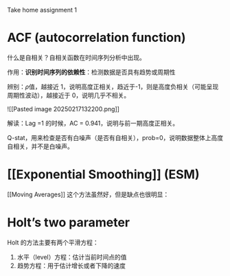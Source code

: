 Take home assignment 1

# ACF (autocorrelation function)

什么是自相关？自相关函数在时间序列分析中出现。

作用：**识别时间序列的依赖性**：检测数据是否具有趋势或周期性

辨别：$\rho$值，越接近 1，说明高度正相关，趋近于-1，则是高度负相关（可能呈现周期性波动），越接近于 0，说明几乎不相关。

![[Pasted image 20250217132200.png]]

解读：Lag =1 的时候，AC = 0.941，说明与前一期高度正相关。

Q-stat，用来检查是否有白噪声（是否有自相关），prob=0，说明数据整体上高度自相关，并不是白噪声。


# [[Exponential Smoothing]] (ESM)

[[Moving Averages]] 这个方法虽然好，但是缺点也很明显：





# Holt’s two parameter

Holt 的方法主要有两个平滑方程：

1. 水平（level）方程：估计当前时间点的值
2. 趋势方程：用于估计增长或者下降的速度